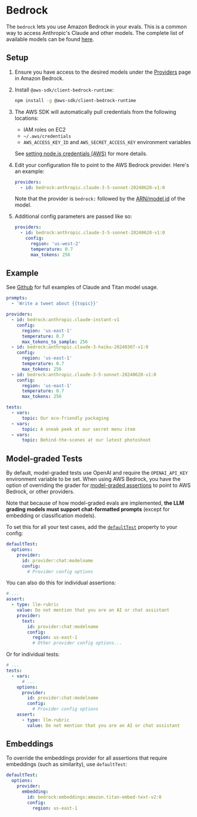 # Bedrock

The `bedrock` lets you use Amazon Bedrock in your evals. This is a common way to access Anthropic's Claude and other models. The complete list of available models can be found [here](https://docs.aws.amazon.com/bedrock/latest/userguide/model-ids.html#model-ids-arns).

## Setup

1. Ensure you have access to the desired models under the [Providers](https://console.aws.amazon.com/bedrock/home) page in Amazon Bedrock.

2. Install `@aws-sdk/client-bedrock-runtime`:

    ```sh
    npm install -g @aws-sdk/client-bedrock-runtime
    ```

3. The AWS SDK will automatically pull credentials from the following locations:

    - IAM roles on EC2
    - `~/.aws/credentials`
    - `AWS_ACCESS_KEY_ID` and `AWS_SECRET_ACCESS_KEY` environment variables

    See [setting node.js credentials (AWS)](https://docs.aws.amazon.com/sdk-for-javascript/v2/developer-guide/setting-credentials-node.html) for more details.

4. Edit your configuration file to point to the AWS Bedrock provider. Here's an example:

    ```yaml
    providers:
      - id: bedrock:anthropic.claude-3-5-sonnet-20240620-v1:0
    ```

    Note that the provider is `bedrock:` followed by the [ARN/model id](https://docs.aws.amazon.com/bedrock/latest/userguide/model-ids.html#model-ids-arns) of the model.

5. Additional config parameters are passed like so:

    ```yaml
    providers:
      - id: bedrock:anthropic.claude-3-5-sonnet-20240620-v1:0
        config:
          region: 'us-west-2'
          temperature: 0.7
          max_tokens: 256
    ```

## Example

See [Github](https://github.com/promptfoo/promptfoo/tree/main/examples/amazon-bedrock) for full examples of Claude and Titan model usage.

```yaml
prompts:
  - 'Write a tweet about {{topic}}'

providers:
  - id: bedrock:anthropic.claude-instant-v1
    config:
      region: 'us-east-1'
      temperature: 0.7
      max_tokens_to_sample: 256
  - id: bedrock:anthropic.claude-3-haiku-20240307-v1:0
    config:
      region: 'us-east-1'
      temperature: 0.7
      max_tokens: 256
  - id: bedrock:anthropic.claude-3-5-sonnet-20240620-v1:0
    config:
      region: 'us-east-1'
      temperature: 0.7
      max_tokens: 256

tests:
  - vars:
      topic: Our eco-friendly packaging
  - vars:
      topic: A sneak peek at our secret menu item
  - vars:
      topic: Behind-the-scenes at our latest photoshoot
```

## Model-graded Tests

By default, model-graded tests use OpenAI and require the `OPENAI_API_KEY` environment variable to be set. When using AWS Bedrock, you have the option of overriding the grader for [model-graded assertions](/docs/configuration/expected-outputs/model-graded/) to point to AWS Bedrock, or other providers.

Note that because of how model-graded evals are implemented, **the LLM grading models must support chat-formatted prompts** (except for embedding or classification models).

To set this for all your test cases, add the [`defaultTest`](/docs/configuration/guide/#default-test-cases) property to your config:

```yaml title=promptfooconfig.yaml
defaultTest:
  options:
    provider:
      id: provider:chat:modelname
      config:
        # Provider config options
```

You can also do this for individual assertions:

```yaml
# ...
assert:
  - type: llm-rubric
    value: Do not mention that you are an AI or chat assistant
    provider:
      text:
        id: provider:chat:modelname
        config:
          region: us-east-1
          # Other provider config options...
```

Or for individual tests:

```yaml
# ...
tests:
  - vars:
      # ...
    options:
      provider:
        id: provider:chat:modelname
        config:
          # Provider config options
    assert:
      - type: llm-rubric
        value: Do not mention that you are an AI or chat assistant
```

## Embeddings

To override the embeddings provider for all assertions that require embeddings (such as similarity), use `defaultTest`:

```yaml
defaultTest:
  options:
    provider:
      embedding:
        id: bedrock:embeddings:amazon.titan-embed-text-v2:0
        config:
          region: us-east-1
```
